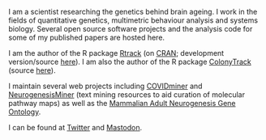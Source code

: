 I am a scientist researching the genetics behind brain ageing.
I work in the fields of quantitative genetics, multimetric behaviour analysis and systems biology. 
Several open source software projects and the analysis code for some of my published papers are hosted here.

I am the author of the R package <a href="https://rupertoverall.net/Rtrack/">Rtrack</a> (on <a href="https://CRAN.R-project.org/package=Rtrack">CRAN</a>; development version/source <a href="https://github.com/rupertoverall/Rtrack">here</a>).
I am also the author of the R package <a href="https://rupertoverall.net/ColonyTrack/">ColonyTrack</a> (source <a href="https://github.com/rupertoverall/ColonyTrack">here</a>).

I maintain several web projects including <a href="https://rupertoverall.net/covidminer/">COVIDminer</a> and <a href="https://rupertoverall.net/neurogenesis-miner/">NeurogenesisMiner</a> (text mining resources to aid curation of molecular pathway maps) as well as the <a href="http://mango.adult-neurogenesis.de/">Mammalian Adult Neurogenesis Gene Ontology</a>.

I can be found at <a href="https://twitter.com/rupertoverall">Twitter</a> and <a rel="me" href="https://qoto.org/@rupertoverall" rel="me" >Mastodon</a>.
